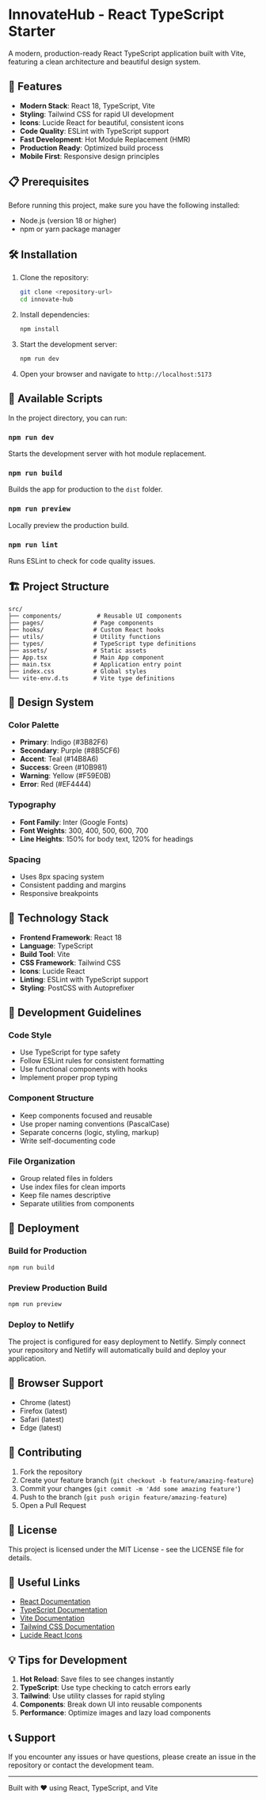 # InnovateHub - React TypeScript Starter

A modern, production-ready React TypeScript application built with Vite, featuring a clean architecture and beautiful design system.

## 🚀 Features

- **Modern Stack**: React 18, TypeScript, Vite
- **Styling**: Tailwind CSS for rapid UI development
- **Icons**: Lucide React for beautiful, consistent icons
- **Code Quality**: ESLint with TypeScript support
- **Fast Development**: Hot Module Replacement (HMR)
- **Production Ready**: Optimized build process
- **Mobile First**: Responsive design principles

## 📋 Prerequisites

Before running this project, make sure you have the following installed:

- Node.js (version 18 or higher)
- npm or yarn package manager

## 🛠️ Installation

1. Clone the repository:
   ```bash
   git clone <repository-url>
   cd innovate-hub
   ```

2. Install dependencies:
   ```bash
   npm install
   ```

3. Start the development server:
   ```bash
   npm run dev
   ```

4. Open your browser and navigate to `http://localhost:5173`

## 📜 Available Scripts

In the project directory, you can run:

### `npm run dev`
Starts the development server with hot module replacement.

### `npm run build`
Builds the app for production to the `dist` folder.

### `npm run preview`
Locally preview the production build.

### `npm run lint`
Runs ESLint to check for code quality issues.

## 🏗️ Project Structure

```
src/
├── components/          # Reusable UI components
├── pages/              # Page components
├── hooks/              # Custom React hooks
├── utils/              # Utility functions
├── types/              # TypeScript type definitions
├── assets/             # Static assets
├── App.tsx             # Main App component
├── main.tsx            # Application entry point
├── index.css           # Global styles
└── vite-env.d.ts       # Vite type definitions
```

## 🎨 Design System

### Color Palette
- **Primary**: Indigo (#3B82F6)
- **Secondary**: Purple (#8B5CF6)
- **Accent**: Teal (#14B8A6)
- **Success**: Green (#10B981)
- **Warning**: Yellow (#F59E0B)
- **Error**: Red (#EF4444)

### Typography
- **Font Family**: Inter (Google Fonts)
- **Font Weights**: 300, 400, 500, 600, 700
- **Line Heights**: 150% for body text, 120% for headings

### Spacing
- Uses 8px spacing system
- Consistent padding and margins
- Responsive breakpoints

## 🔧 Technology Stack

- **Frontend Framework**: React 18
- **Language**: TypeScript
- **Build Tool**: Vite
- **CSS Framework**: Tailwind CSS
- **Icons**: Lucide React
- **Linting**: ESLint with TypeScript support
- **Styling**: PostCSS with Autoprefixer

## 🎯 Development Guidelines

### Code Style
- Use TypeScript for type safety
- Follow ESLint rules for consistent formatting
- Use functional components with hooks
- Implement proper prop typing

### Component Structure
- Keep components focused and reusable
- Use proper naming conventions (PascalCase)
- Separate concerns (logic, styling, markup)
- Write self-documenting code

### File Organization
- Group related files in folders
- Use index files for clean imports
- Keep file names descriptive
- Separate utilities from components

## 🚀 Deployment

### Build for Production
```bash
npm run build
```

### Preview Production Build
```bash
npm run preview
```

### Deploy to Netlify
The project is configured for easy deployment to Netlify. Simply connect your repository and Netlify will automatically build and deploy your application.

## 📱 Browser Support

- Chrome (latest)
- Firefox (latest)
- Safari (latest)
- Edge (latest)

## 🤝 Contributing

1. Fork the repository
2. Create your feature branch (`git checkout -b feature/amazing-feature`)
3. Commit your changes (`git commit -m 'Add some amazing feature'`)
4. Push to the branch (`git push origin feature/amazing-feature`)
5. Open a Pull Request

## 📝 License

This project is licensed under the MIT License - see the LICENSE file for details.

## 🔗 Useful Links

- [React Documentation](https://reactjs.org/)
- [TypeScript Documentation](https://www.typescriptlang.org/)
- [Vite Documentation](https://vitejs.dev/)
- [Tailwind CSS Documentation](https://tailwindcss.com/)
- [Lucide React Icons](https://lucide.dev/)

## 💡 Tips for Development

1. **Hot Reload**: Save files to see changes instantly
2. **TypeScript**: Use type checking to catch errors early
3. **Tailwind**: Use utility classes for rapid styling
4. **Components**: Break down UI into reusable components
5. **Performance**: Optimize images and lazy load components

## 📞 Support

If you encounter any issues or have questions, please create an issue in the repository or contact the development team.

---

Built with ❤️ using React, TypeScript, and Vite